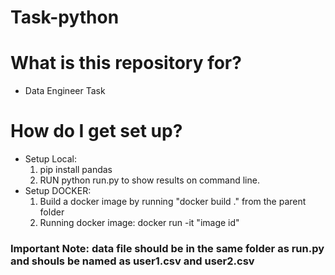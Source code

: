 # Task-python

# What is this repository for? 

* Data Engineer Task

# How do I get set up? 

* Setup Local:
    1. pip install pandas
    2. RUN python run.py to show results on command line.
* Setup DOCKER:
    1. Build a docker image by running "docker build ." from the parent folder
    2. Running docker image: docker run -it "image id"
### Important Note: data file should be in the same folder as run.py and shouls be named as user1.csv and user2.csv 
